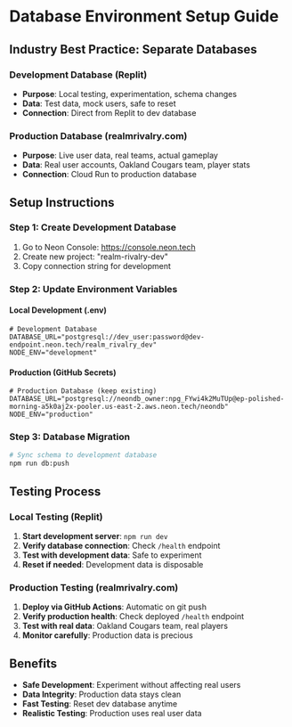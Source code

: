 # Database Environment Setup Guide

## Industry Best Practice: Separate Databases

### Development Database (Replit)
- **Purpose**: Local testing, experimentation, schema changes
- **Data**: Test data, mock users, safe to reset
- **Connection**: Direct from Replit to dev database

### Production Database (realmrivalry.com)
- **Purpose**: Live user data, real teams, actual gameplay
- **Data**: Real user accounts, Oakland Cougars team, player stats
- **Connection**: Cloud Run to production database

## Setup Instructions

### Step 1: Create Development Database
1. Go to Neon Console: https://console.neon.tech
2. Create new project: "realm-rivalry-dev"
3. Copy connection string for development

### Step 2: Update Environment Variables

#### Local Development (.env)
```
# Development Database
DATABASE_URL="postgresql://dev_user:password@dev-endpoint.neon.tech/realm_rivalry_dev"
NODE_ENV="development"
```

#### Production (GitHub Secrets)
```
# Production Database (keep existing)
DATABASE_URL="postgresql://neondb_owner:npg_FYwi4k2MuTUp@ep-polished-morning-a5k0aj2x-pooler.us-east-2.aws.neon.tech/neondb"
NODE_ENV="production"
```

### Step 3: Database Migration
```bash
# Sync schema to development database
npm run db:push
```

## Testing Process

### Local Testing (Replit)
1. **Start development server**: `npm run dev`
2. **Verify database connection**: Check `/health` endpoint
3. **Test with development data**: Safe to experiment
4. **Reset if needed**: Development data is disposable

### Production Testing (realmrivalry.com)
1. **Deploy via GitHub Actions**: Automatic on git push
2. **Verify production health**: Check deployed `/health` endpoint  
3. **Test with real data**: Oakland Cougars team, real players
4. **Monitor carefully**: Production data is precious

## Benefits
- **Safe Development**: Experiment without affecting real users
- **Data Integrity**: Production data stays clean
- **Fast Testing**: Reset dev database anytime
- **Realistic Testing**: Production uses real user data